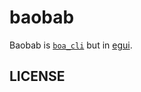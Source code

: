 # baobab

Baobab is [`boa_cli`](https://crates.io/crates/boa_cli) but in [egui](https://crates.io/crates/egui).

## LICENSE
